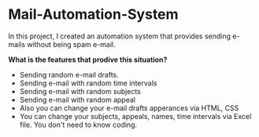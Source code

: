 # Mail-Automation-System
<p>In this project, I created an automation system that provides sending e-mails without being spam e-mail.</p>
<b>What is the features that prodive this situation?</b>
<ul>
<li>Sending random e-mail drafts.</li>
<li>Sending e-mail with random time intervals</li>
<li>Sending e-mail with random subjects</li>
<li>Sending e-mail with random appeal</li>
<li>Also you can change your e-mail drafts apperances via HTML, CSS</li>
<li>You can change your subjects, appeals, names, time intervals via Excel file. You don't need to know coding.</li>
</ul>
